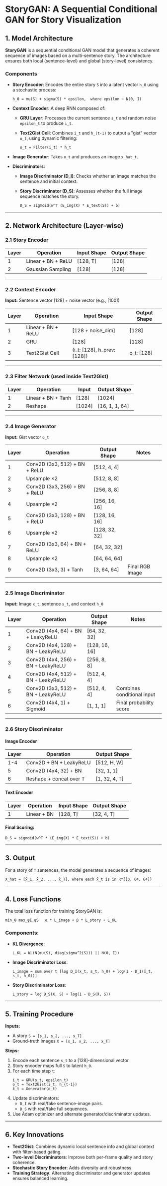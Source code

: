 
# StoryGAN: A Sequential Conditional GAN for Story Visualization

## 1. Model Architecture

**StoryGAN** is a sequential conditional GAN model that generates a coherent sequence of images based on a multi-sentence story. The architecture ensures both local (sentence-level) and global (story-level) consistency.

### Components

- **Story Encoder**: Encodes the entire story `S` into a latent vector `h_0` using a stochastic process:

  ```
  h_0 = mu(S) + sigma(S) * epsilon,  where epsilon ~ N(0, I)
  ```

- **Context Encoder**: A deep RNN composed of:
  - **GRU Layer**: Processes the current sentence `s_t` and random noise `epsilon_t` to produce `i_t`.
  - **Text2Gist Cell**: Combines `i_t` and `h_(t-1)` to output a "gist" vector `o_t`, using dynamic filtering:

    ```
    o_t = Filter(i_t) * h_t
    ```

- **Image Generator**: Takes `o_t` and produces an image `x_hat_t`.

- **Discriminators**:
  - **Image Discriminator (D_I)**: Checks whether an image matches the sentence and initial context.
  - **Story Discriminator (D_S)**: Assesses whether the full image sequence matches the story.

    ```
    D_S = sigmoid(w^T (E_img(X) * E_text(S)) + b)
    ```

---

## 2. Network Architecture (Layer-wise)

### 2.1 Story Encoder

| Layer | Operation                  | Input Shape    | Output Shape |
|-------|----------------------------|----------------|---------------|
| 1     | Linear + BN + ReLU         | [128, T]        | [128]           |
| 2     | Gaussian Sampling           | [128]            | [128]           |

---

### 2.2 Context Encoder

**Input:** Sentence vector [128] + noise vector (e.g., [100])

| Layer | Operation                  | Input Shape          | Output Shape |
|-------|----------------------------|----------------------|---------------|
| 1     | Linear + BN + ReLU         | [128 + noise_dim]      | [128]           |
| 2     | GRU                        | [128]                  | [128]           |
| 3     | Text2Gist Cell             | (i_t: [128], h_prev: [128]) | o_t: [128]    |

---

### 2.3 Filter Network (used inside Text2Gist)

| Layer | Operation            | Input | Output Shape         |
|-------|----------------------|-------|----------------------|
| 1     | Linear + BN + Tanh   | [128]   | [1024]                 |
| 2     | Reshape              | [1024]  | [16, 1, 1, 64]       |

---

### 2.4 Image Generator

**Input:** Gist vector `o_t`

| Layer | Operation                        | Output Shape     | Notes              |
|-------|----------------------------------|------------------|--------------------|
| 1     | Conv2D (3x3, 512) + BN + ReLU    | [512, 4, 4]      |                    |
| 2     | Upsample ×2                      | [512, 8, 8]      |                    |
| 3     | Conv2D (3x3, 256) + BN + ReLU    | [256, 8, 8]      |                    |
| 4     | Upsample ×2                      | [256, 16, 16]    |                    |
| 5     | Conv2D (3x3, 128) + BN + ReLU    | [128, 16, 16]    |                    |
| 6     | Upsample ×2                      | [128, 32, 32]    |                    |
| 7     | Conv2D (3x3, 64) + BN + ReLU     | [64, 32, 32]     |                    |
| 8     | Upsample ×2                      | [64, 64, 64]     |                    |
| 9     | Conv2D (3x3, 3) + Tanh           | [3, 64, 64]      | Final RGB Image    |

---

### 2.5 Image Discriminator

**Input:** Image `x_t`, sentence `s_t`, and context `h_0`

| Layer | Operation                        | Output Shape     | Notes                       |
|-------|----------------------------------|------------------|-----------------------------|
| 1     | Conv2D (4x4, 64) + BN + LeakyReLU| [64, 32, 32]     |                             |
| 2     | Conv2D (4x4, 128) + BN + LeakyReLU| [128, 16, 16]   |                             |
| 3     | Conv2D (4x4, 256) + BN + LeakyReLU| [256, 8, 8]     |                             |
| 4     | Conv2D (4x4, 512) + BN + LeakyReLU| [512, 4, 4]     |                             |
| 5     | Conv2D (3x3, 512) + BN + LeakyReLU| [512, 4, 4]     | Combines conditional input  |
| 6     | Conv2D (4x4, 1) + Sigmoid        | [1, 1, 1]        | Final probability score     |

---

### 2.6 Story Discriminator

#### Image Encoder

| Layer | Operation                   | Output Shape        |
|-------|-----------------------------|---------------------|
| 1-4   | Conv2D + BN + LeakyReLU     | [512, H, W]         |
| 5     | Conv2D (4x4, 32) + BN       | [32, 1, 1]          |
| 6     | Reshape + concat over T     | [1, 32, 4, T]     |

#### Text Encoder

| Layer | Operation         | Input Shape   | Output Shape       |
|-------|-------------------|---------------|---------------------|
| 1     | Linear + BN       | [128, T]       | [32, 4, T]          |

#### Final Scoring:

```
D_S = sigmoid(w^T * (E_img(X) * E_text(S)) + b)
```

---

## 3. Output

For a story of `T` sentences, the model generates a sequence of images:

```
X_hat = [x̂_1, x̂_2, ..., x̂_T], where each x̂_t is in R^{[3, 64, 64]}
```

---

## 4. Loss Functions

The total loss function for training StoryGAN is:

```
min_θ max_ψI,ψS   α * L_image + β * L_story + L_KL
```

### Components:

- **KL Divergence**:
  ```
  L_KL = KL(N(mu(S), diag(sigma^2(S))) || N(0, I))
  ```

- **Image Discriminator Loss**:
  ```
  L_image = sum over t [log D_I(x_t, s_t, h_0) + log(1 - D_I(x̂_t, s_t, h_0))]
  ```

- **Story Discriminator Loss**:
  ```
  L_story = log D_S(X, S) + log(1 - D_S(X̂, S))
  ```

---

## 5. Training Procedure

**Inputs:**
- A story `S = [s_1, s_2, ..., s_T]`
- Ground-truth images `X = [x_1, x_2, ..., x_T]`

**Steps:**

1. Encode each sentence `s_t` to a [128]-dimensional vector.
2. Story encoder maps full `S` to latent `h_0`.
3. For each time step `t`:
   ```
   i_t = GRU(s_t, epsilon_t)
   o_t = Text2Gist(i_t, h_{t-1})
   x̂_t = Generator(o_t)
   ```
4. Update discriminators:
   - `D_I` with real/fake sentence-image pairs.
   - `D_S` with real/fake full sequences.
5. Use Adam optimizer and alternate generator/discriminator updates.

---

## 6. Key Innovations

- **Text2Gist**: Combines dynamic local sentence info and global context with filter-based gating.
- **Two-level Discriminators**: Improve both per-frame quality and story coherence.
- **Stochastic Story Encoder**: Adds diversity and robustness.
- **Training Strategy**: Alternating discriminator and generator updates ensures balanced learning.